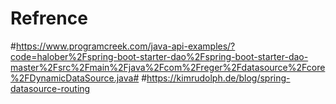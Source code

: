# Refrence
#https://www.programcreek.com/java-api-examples/?code=halober%2Fspring-boot-starter-dao%2Fspring-boot-starter-dao-master%2Fsrc%2Fmain%2Fjava%2Fcom%2Freger%2Fdatasource%2Fcore%2FDynamicDataSource.java#
#https://kimrudolph.de/blog/spring-datasource-routing